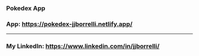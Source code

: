 ### Pokedex App

### App: https://pokedex-jjborrelli.netlify.app/

---

### My LinkedIn: https://www.linkedin.com/in/jjborrelli/
